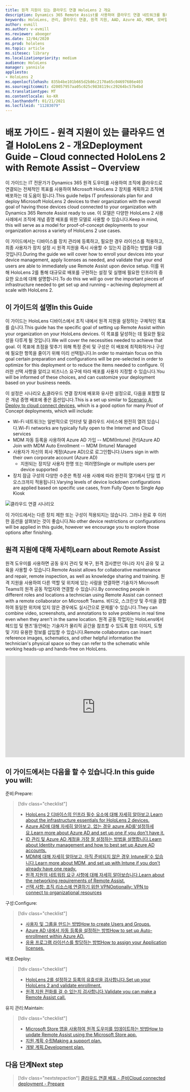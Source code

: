 ```yaml
---
title: 원격 지원이 있는 클라우드 연결 HoloLens 2 개요
description: Dynamics 365 Remote Assist를 사용하여 클라우드 연결 네트워크를 통해 HoloLens 2 장치를 등록하는 방법을 확인합니다.
keywords: HoloLens, 관리, 클라우드 연결, 원격 지원, AAD, Azure AD, MDM, 모바일 장치 관리
author: evmill
ms.author: v-evmill
ms.reviewer: aboeger
ms.date: 12/04/2020
ms.prod: hololens
ms.topic: article
ms.sitesec: library
ms.localizationpriority: medium
audience: HoloLens
manager: yannisle
appliesto:
- HoloLens 2
ms.openlocfilehash: 835b4be101b665d2b86c2170a65c04697686e403
ms.sourcegitcommit: d20057957aa05c025c9838119cc29264bc57b4bd
ms.translationtype: MT
ms.contentlocale: ko-KR
ms.lasthandoff: 01/21/2021
ms.locfileid: "11283079"
---
```

# <span data-ttu-id="4c429-104">배포 가이드 - 원격 지원이 있는 클라우드 연결 HoloLens 2 - 개요</span><span class="sxs-lookup"><span data-stu-id="4c429-104">Deployment Guide – Cloud connected HoloLens 2 with Remote Assist – Overview</span></span>

<span data-ttu-id="4c429-105">이 가이드는 IT 전문가가 Dynamics 365 원격 도우미를 사용하여 조직에 클라우드로 연결되는 전체적인 목표를 사용하여 Microsoft HoloLens 2 장치를 계획하고 조직에 배포하는 데 도움이 됩니다.</span><span class="sxs-lookup"><span data-stu-id="4c429-105">This guide helps IT professionals plan for and deploy Microsoft HoloLens 2 devices to their organization with the overall goal of having those devices cloud connected to your organization with Dynamics 365 Remote Assist ready to use.</span></span> <span data-ttu-id="4c429-106">이 모델은 다양한 HoloLens 2 사용 사례에서 조직에 개념 증명 배포를 위한 모델로 사용할 수 있습니다.</span><span class="sxs-lookup"><span data-stu-id="4c429-106">Keep in mind, this will serve as a model for proof-of-concept deployments to your organization across a variety of HoloLens 2 use cases.</span></span>

<span data-ttu-id="4c429-107">이 가이드에서는 디바이스를 장치 관리에 등록하고, 필요한 경우 라이선스를 적용하고, 최종 사용자가 장치 설정 시 원격 지원을 즉시 사용할 수 있는지 검증하는 방법을 다를 것입니다.</span><span class="sxs-lookup"><span data-stu-id="4c429-107">During the guide we will cover how to enroll your devices into your device management, apply licenses as needed, and validate that your end users are able to immediately use Remote Assist upon device setup.</span></span> <span data-ttu-id="4c429-108">이를 위해 HoloLens 2를 통해 대규모로 배포를 구현하는 설정 및 실행에 필요한 인프라의 중요한 요소에 대해 설명합니다.</span><span class="sxs-lookup"><span data-stu-id="4c429-108">To do this we will go over the important pieces of infrastructure needed to get set up and running – achieving deployment at scale with HoloLens 2.</span></span>

## <span data-ttu-id="4c429-109">이 가이드의 설명</span><span class="sxs-lookup"><span data-stu-id="4c429-109">In this Guide</span></span>

<span data-ttu-id="4c429-110">이 가이드는 HoloLens 디바이스에서 조직 내에서 원격 지원을 설정하는 구체적인 목표를 습니다.</span><span class="sxs-lookup"><span data-stu-id="4c429-110">This guide has the specific goal of setting up Remote Assist within your organization on your HoloLens devices.</span></span> <span data-ttu-id="4c429-111">이 목표를 달성하는 데 필요한 필요성을 다루게 될 것입니다.</span><span class="sxs-lookup"><span data-stu-id="4c429-111">We will cover the necessities needed to achieve that goal.</span></span> <span data-ttu-id="4c429-112">이 목표에 초점을 맞추기 위해 특정 준비 및 구성은 이 배포에 최적화하거나 구성에 필요한 항목을 줄이기 위해 미리 선택됩니다.</span><span class="sxs-lookup"><span data-stu-id="4c429-112">In order to maintain focus on this goal certain preparation and configurations will be pre-selected in order to optimize for this deployment or to reduce the items needed to configure.</span></span> <span data-ttu-id="4c429-113">이러한 선택 사항을 알리고 비즈니스 요구에 따라 배포를 사용자 지정할 수 있습니다.</span><span class="sxs-lookup"><span data-stu-id="4c429-113">You will be informed of these choices, and can customize your deployment based on your business needs.</span></span>

<span data-ttu-id="4c429-114">이 설정은 시나리오 [A:](https://docs.microsoft.com/hololens/common-scenarios#scenario-a)클라우드 연결 장치에 배포와 유사한 설정으로, 다음을 포함할 많은 개념 증명 배포에 좋은 옵션입니다.</span><span class="sxs-lookup"><span data-stu-id="4c429-114">This is a set up similar to [Scenario A: Deploy to cloud connect devices](https://docs.microsoft.com/hololens/common-scenarios#scenario-a), which is a good option for many Proof of Concept deployments, which will include:</span></span>

- <span data-ttu-id="4c429-115">Wi-Fi 네트워크는 일반적으로 인터넷 및 클라우드 서비스에 완전히 열려 있습니다.</span><span class="sxs-lookup"><span data-stu-id="4c429-115">Wi-Fi networks are typically fully open to the Internet and Cloud services</span></span>
- <span data-ttu-id="4c429-116">MDM 자동 등록을 사용하여 Azure AD 가입 -- MDM(Intune) 관리</span><span class="sxs-lookup"><span data-stu-id="4c429-116">Azure AD Join with MDM Auto Enrollment -- MDM (Intune) Managed</span></span>
- <span data-ttu-id="4c429-117">사용자가 자신의 회사 계정(Azure AD)으로 로그인합니다.</span><span class="sxs-lookup"><span data-stu-id="4c429-117">Users sign in with their own corporate account (Azure AD)</span></span>
  - <span data-ttu-id="4c429-118">지원되는 장치당 사용자 한명 또는 여러명</span><span class="sxs-lookup"><span data-stu-id="4c429-118">Single or multiple users per device supported</span></span>
- <span data-ttu-id="4c429-119">장치 잠금 구성의 다양한 수준은 특정 사용 사례에 따라 완전히 열기에서 단일 앱 키오스크까지 적용됩니다.</span><span class="sxs-lookup"><span data-stu-id="4c429-119">Varying levels of device lockdown configurations are applied based on specific use cases, from Fully Open to Single App Kiosk</span></span>

![클라우드 연결 시나리오](./images/cloud-connected-guide-diagram.png)

<span data-ttu-id="4c429-121">이 가이드에서는 다른 장치 제한 또는 구성이 적용되지는 않습니다. 그러나 완료 후 이러한 옵션을 살펴보는 것이 좋습니다.</span><span class="sxs-lookup"><span data-stu-id="4c429-121">No other device restrictions or configurations will be applied in this guide, however we encourage you to explore those options after finishing.</span></span>

## <span data-ttu-id="4c429-122">원격 지원에 대해 자세히</span><span class="sxs-lookup"><span data-stu-id="4c429-122">Learn about Remote Assist</span></span>

<span data-ttu-id="4c429-123">원격 도우미를 사용하면 공동 유지 관리 및 복구, 원격 검사뿐만 아니라 지식 공유 및 교육을 사용할 수 있습니다.</span><span class="sxs-lookup"><span data-stu-id="4c429-123">Remote Assist allows for collaborative maintenance and repair, remote inspection, as well as knowledge sharing and training.</span></span> <span data-ttu-id="4c429-124">원격 지원을 사용하여 다른 역할 및 위치에 있는 사람을 연결하면 기술자가 Microsoft Teams의 원격 공동 작업자와 연결할 수 있습니다.</span><span class="sxs-lookup"><span data-stu-id="4c429-124">By connecting people in different roles and locations a technician using Remote Assist can connect with a remote collaborator on Microsoft Teams.</span></span> <span data-ttu-id="4c429-125">비디오, 스크린샷 및 주석을 결합하여 동일한 위치에 있지 않은 경우에도 실시간으로 문제를&#39;수 있습니다.</span><span class="sxs-lookup"><span data-stu-id="4c429-125">They can combine video, screenshots, and annotations to solve problems in real time even when they aren&#39;t in the same location.</span></span> <span data-ttu-id="4c429-126">원격 공동 작업자는 HoloLens에서 헤드업 및 핸즈&#39;동안에는 기술자가 물리적 공간을 참조할 수 있도록 참조 이미지, 도형 및 기타 유용한 정보를 삽입할 수 있습니다.</span><span class="sxs-lookup"><span data-stu-id="4c429-126">Remote collaborators can insert reference images, schematics, and other helpful information the technician&#39;s physical space so they can refer to the schematic while working heads-up and hands-free on HoloLens.</span></span>

<iframe width="560" height="315" src="https://www.youtube.com/embed/d3YT8j0yYl0" frameborder="0" allow="accelerometer; autoplay; clipboard-write; encrypted-media; gyroscope; picture-in-picture" allowfullscreen></iframe>

## <span data-ttu-id="4c429-127">이 가이드에서는 다음을 할 수 있습니다.</span><span class="sxs-lookup"><span data-stu-id="4c429-127">In this guide you will:</span></span>

<span data-ttu-id="4c429-128">준비:</span><span class="sxs-lookup"><span data-stu-id="4c429-128">Prepare:</span></span>

> [!div class="checklist"]
> - [<span data-ttu-id="4c429-129">HoloLens 2 디바이스의 인프라 필수 요소에 대해 자세히 알아보고,</span><span class="sxs-lookup"><span data-stu-id="4c429-129">Learn about the infrastructure essentials for HoloLens 2 devices.</span></span>](hololens2-cloud-connected-prepare.md#infrastructure-essentials)
> - [<span data-ttu-id="4c429-130">Azure AD에 대해 자세히 알아보고, 없는 경우 azure AD를&#39;설정하세요.</span><span class="sxs-lookup"><span data-stu-id="4c429-130">Learn more about Azure AD and set up one if you don&#39;t have it.</span></span>](hololens2-cloud-connected-prepare.md#azure-active-directory)
> - [<span data-ttu-id="4c429-131">ID 관리 및 Azure AD 계정을 가장 잘 설정하는 방법을 설명합니다.</span><span class="sxs-lookup"><span data-stu-id="4c429-131">Learn about Identity management and how to best set up Azure AD accounts.</span></span>](hololens2-cloud-connected-prepare.md#identity-management)
> - [<span data-ttu-id="4c429-132">MDM에 대해 자세히 알아보고, 아직 준비되지 않은 경우 Intune을&#39;수 있습니다.</span><span class="sxs-lookup"><span data-stu-id="4c429-132">Learn more about MDM, and set up with Intune if you don&#39;t already have one ready.</span></span>](hololens2-cloud-connected-prepare.md#mobile-device-management)
> - [<span data-ttu-id="4c429-133">원격 지원의 네트워킹 요구 사항에 대해 자세히 알아보습니다.</span><span class="sxs-lookup"><span data-stu-id="4c429-133">Learn about the networking requirements of Remote Assist.</span></span>](hololens2-cloud-connected-prepare.md#network)
> - [<span data-ttu-id="4c429-134">선택 사항: 조직 리소스에 연결하기 위한 VPN</span><span class="sxs-lookup"><span data-stu-id="4c429-134">Optionally: VPN to connect to organizational resources</span></span>](/hololens2-cloud-connected-prepare.md#optional-connect-your-hololens-to-vpn)

<span data-ttu-id="4c429-135">구성:</span><span class="sxs-lookup"><span data-stu-id="4c429-135">Configure:</span></span>

> [!div class="checklist"]
> - [<span data-ttu-id="4c429-136">사용자 및 그룹을 만드는 방법</span><span class="sxs-lookup"><span data-stu-id="4c429-136">How to create Users and Groups.</span></span>](hololens2-cloud-connected-configure.md#azure-users-and-groups)
> - [<span data-ttu-id="4c429-137">Azure AD 내에서 자동 등록을 설정하는 방법</span><span class="sxs-lookup"><span data-stu-id="4c429-137">How to set up Auto-enrollment within Azure AD.</span></span>](hololens2-cloud-connected-configure.md#auto-enrollment-on-hololens-2)
> - [<span data-ttu-id="4c429-138">응용 프로그램 라이선스를 할당하는 방법</span><span class="sxs-lookup"><span data-stu-id="4c429-138">How to assign your Application licenses.</span></span>](hololens2-cloud-connected-configure.md#application-licenses)

<span data-ttu-id="4c429-139">배포:</span><span class="sxs-lookup"><span data-stu-id="4c429-139">Deploy:</span></span>

> [!div class="checklist"]
> - [<span data-ttu-id="4c429-140">HoloLens 2를 설정하고 등록의 유효성을 검사합니다.</span><span class="sxs-lookup"><span data-stu-id="4c429-140">Set up your HoloLens 2 and validate enrollment.</span></span>](hololens2-cloud-connected-deploy.md#enrollment-validation)
> - [<span data-ttu-id="4c429-141">원격 지원 전화를 걸 수 있는지 검사합니다.</span><span class="sxs-lookup"><span data-stu-id="4c429-141">Validate you can make a Remote Assist call.</span></span>](hololens2-cloud-connected-deploy.md#remote-assist-call-validation)

<span data-ttu-id="4c429-142">유지 관리:</span><span class="sxs-lookup"><span data-stu-id="4c429-142">Maintain:</span></span>

> [!div class="checklist"]
> - [<span data-ttu-id="4c429-143">Microsoft Store 앱을 사용하여 원격 도우미를 업데이트하는 방법</span><span class="sxs-lookup"><span data-stu-id="4c429-143">How to update Remote Assist using the Microsoft Store app.</span></span>](hololens2-cloud-connected-maintain.md#updates)
> - [<span data-ttu-id="4c429-144">지원 계획 수립</span><span class="sxs-lookup"><span data-stu-id="4c429-144">Making a support plan.</span></span>](hololens2-cloud-connected-maintain.md#support-plan)
> - [<span data-ttu-id="4c429-145">개발 계획.</span><span class="sxs-lookup"><span data-stu-id="4c429-145">Development plan.</span></span>](hololens2-cloud-connected-maintain.md#development-plan)

## <span data-ttu-id="4c429-146">다음 단계</span><span class="sxs-lookup"><span data-stu-id="4c429-146">Next step</span></span>

> [!div class="nextstepaction"]
> [<span data-ttu-id="4c429-147">클라우드 연결 배포 - 준비</span><span class="sxs-lookup"><span data-stu-id="4c429-147">Cloud connected deployment - Prepare</span></span>](hololens2-cloud-connected-prepare.md)

